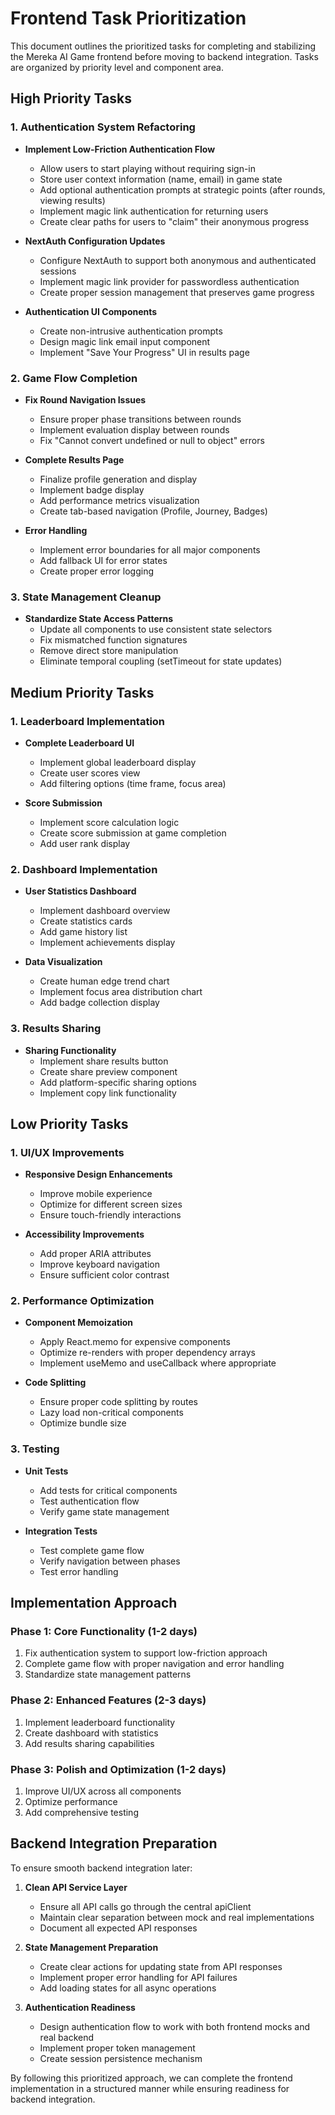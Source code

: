 # Frontend Task Prioritization

This document outlines the prioritized tasks for completing and stabilizing the Mereka AI Game frontend before moving to backend integration. Tasks are organized by priority level and component area.

## High Priority Tasks

### 1. Authentication System Refactoring

- **Implement Low-Friction Authentication Flow**
  - Allow users to start playing without requiring sign-in
  - Store user context information (name, email) in game state
  - Add optional authentication prompts at strategic points (after rounds, viewing results)
  - Implement magic link authentication for returning users
  - Create clear paths for users to "claim" their anonymous progress

- **NextAuth Configuration Updates**
  - Configure NextAuth to support both anonymous and authenticated sessions
  - Implement magic link provider for passwordless authentication
  - Create proper session management that preserves game progress

- **Authentication UI Components**
  - Create non-intrusive authentication prompts
  - Design magic link email input component
  - Implement "Save Your Progress" UI in results page

### 2. Game Flow Completion

- **Fix Round Navigation Issues**
  - Ensure proper phase transitions between rounds
  - Implement evaluation display between rounds
  - Fix "Cannot convert undefined or null to object" errors

- **Complete Results Page**
  - Finalize profile generation and display
  - Implement badge display
  - Add performance metrics visualization
  - Create tab-based navigation (Profile, Journey, Badges)

- **Error Handling**
  - Implement error boundaries for all major components
  - Add fallback UI for error states
  - Create proper error logging

### 3. State Management Cleanup

- **Standardize State Access Patterns**
  - Update all components to use consistent state selectors
  - Fix mismatched function signatures
  - Remove direct store manipulation
  - Eliminate temporal coupling (setTimeout for state updates)

## Medium Priority Tasks

### 1. Leaderboard Implementation

- **Complete Leaderboard UI**
  - Implement global leaderboard display
  - Create user scores view
  - Add filtering options (time frame, focus area)

- **Score Submission**
  - Implement score calculation logic
  - Create score submission at game completion
  - Add user rank display

### 2. Dashboard Implementation

- **User Statistics Dashboard**
  - Implement dashboard overview
  - Create statistics cards
  - Add game history list
  - Implement achievements display

- **Data Visualization**
  - Create human edge trend chart
  - Implement focus area distribution chart
  - Add badge collection display

### 3. Results Sharing

- **Sharing Functionality**
  - Implement share results button
  - Create share preview component
  - Add platform-specific sharing options
  - Implement copy link functionality

## Low Priority Tasks

### 1. UI/UX Improvements

- **Responsive Design Enhancements**
  - Improve mobile experience
  - Optimize for different screen sizes
  - Ensure touch-friendly interactions

- **Accessibility Improvements**
  - Add proper ARIA attributes
  - Improve keyboard navigation
  - Ensure sufficient color contrast

### 2. Performance Optimization

- **Component Memoization**
  - Apply React.memo for expensive components
  - Optimize re-renders with proper dependency arrays
  - Implement useMemo and useCallback where appropriate

- **Code Splitting**
  - Ensure proper code splitting by routes
  - Lazy load non-critical components
  - Optimize bundle size

### 3. Testing

- **Unit Tests**
  - Add tests for critical components
  - Test authentication flow
  - Verify game state management

- **Integration Tests**
  - Test complete game flow
  - Verify navigation between phases
  - Test error handling

## Implementation Approach

### Phase 1: Core Functionality (1-2 days)

1. Fix authentication system to support low-friction approach
2. Complete game flow with proper navigation and error handling
3. Standardize state management patterns

### Phase 2: Enhanced Features (2-3 days)

1. Implement leaderboard functionality
2. Create dashboard with statistics
3. Add results sharing capabilities

### Phase 3: Polish and Optimization (1-2 days)

1. Improve UI/UX across all components
2. Optimize performance
3. Add comprehensive testing

## Backend Integration Preparation

To ensure smooth backend integration later:

1. **Clean API Service Layer**
   - Ensure all API calls go through the central apiClient
   - Maintain clear separation between mock and real implementations
   - Document all expected API responses

2. **State Management Preparation**
   - Create clear actions for updating state from API responses
   - Implement proper error handling for API failures
   - Add loading states for all async operations

3. **Authentication Readiness**
   - Design authentication flow to work with both frontend mocks and real backend
   - Implement proper token management
   - Create session persistence mechanism

By following this prioritized approach, we can complete the frontend implementation in a structured manner while ensuring readiness for backend integration.
